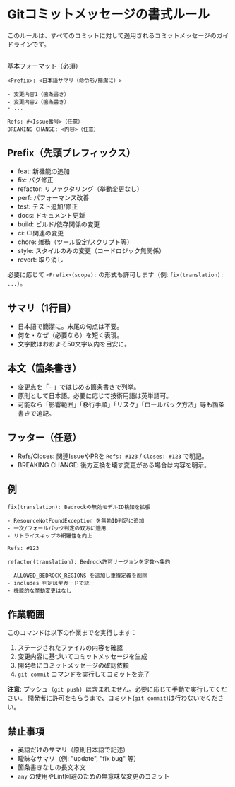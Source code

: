 # Gitコミットメッセージの書式ルール

このルールは、すべてのコミットに対して適用されるコミットメッセージのガイドラインです。

##
 基本フォーマット（必須）

```
<Prefix>: <日本語サマリ（命令形/簡潔に）>

- 変更内容1（箇条書き）
- 変更内容2（箇条書き）
- ...

Refs: #<Issue番号>（任意）
BREAKING CHANGE: <内容>（任意）
```

## Prefix（先頭プレフィックス）
- feat: 新機能の追加
- fix: バグ修正
- refactor: リファクタリング（挙動変更なし）
- perf: パフォーマンス改善
- test: テスト追加/修正
- docs: ドキュメント更新
- build: ビルド/依存関係の変更
- ci: CI関連の変更
- chore: 雑務（ツール設定/スクリプト等）
- style: スタイルのみの変更（コードロジック無関係）
- revert: 取り消し

必要に応じて `<Prefix>(scope):` の形式も許可します（例: `fix(translation): ...`）。

## サマリ（1行目）
- 日本語で簡潔に。末尾の句点は不要。
- 何を・なぜ（必要なら）を短く表現。
- 文字数はおおよそ50文字以内を目安に。

## 本文（箇条書き）
- 変更点を「- 」ではじめる箇条書きで列挙。
- 原則として日本語。必要に応じて技術用語は英単語可。
- 可能なら「影響範囲」「移行手順」「リスク」「ロールバック方法」等も箇条書きで追記。

## フッター（任意）
- Refs/Closes: 関連IssueやPRを `Refs: #123` / `Closes: #123` で明記。
- BREAKING CHANGE: 後方互換を壊す変更がある場合は内容を明示。

## 例

```
fix(translation): Bedrockの無効モデルID検知を拡張

- ResourceNotFoundException を無効ID判定に追加
- 一次/フォールバック判定の双方に適用
- リトライスキップの網羅性を向上

Refs: #123
```

```
refactor(translation): Bedrock許可リージョンを定数へ集約

- ALLOWED_BEDROCK_REGIONS を追加し重複定義を削除
- includes 判定は型ガードで統一
- 機能的な挙動変更はなし
```

## 作業範囲
このコマンドは以下の作業までを実行します：
1. ステージされたファイルの内容を確認
2. 変更内容に基づいてコミットメッセージを生成
3. 開発者にコミットメッセージの確認依頼
4. `git commit` コマンドを実行してコミットを完了

**注意**: 
プッシュ（`git push`）は含まれません。必要に応じて手動で実行してください。
開発者に許可をもらうまで、コミット(`git commit`)は行わないでください。

## 禁止事項
- 英語だけのサマリ（原則日本語で記述）
- 曖昧なサマリ（例: "update", "fix bug" 等）
- 箇条書きなしの長文本文
- `any` の使用やLint回避のための無意味な変更のコミット